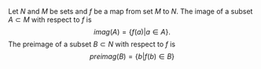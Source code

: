 Let $N$ and $M$ be sets and $f$ be a map from set $M$ to $N$. The image of a subset $A \subset M$ with respect to $f$ is 
$$
imag(A) = \{f(a)|a\in A\}.
$$
The preimage of a subset $B \subset N$ with respect to $f$ is 
$$
preimag(B) = \{b|f(b)\in B\}
$$